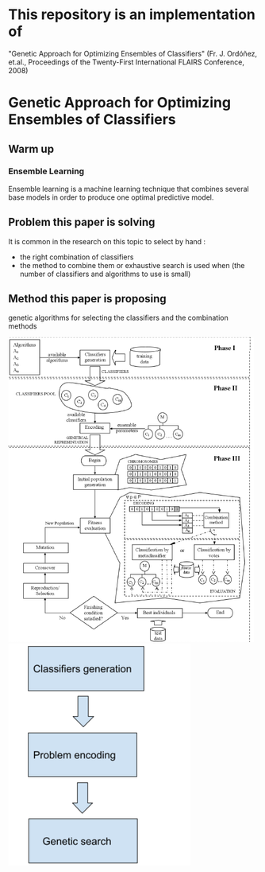 # This repository is an implementation of 
"Genetic Approach for Optimizing Ensembles of Classifiers" (Fr. J. Ordóñez, et.al., Proceedings of the Twenty-First International FLAIRS Conference, 2008)


# Genetic Approach for Optimizing Ensembles of Classifiers

## Warm up 
### Ensemble Learning 
Ensemble learning is a machine learning technique that combines several base models in order to produce one optimal predictive model.

## Problem  this paper is solving 
It is common in the research on this topic to select by hand :
* the right combination of classifiers 
* the method to combine them 
or exhaustive search is used when (the number of classifiers and algorithms to use is small)

## Method this paper is proposing
genetic algorithms for selecting the classifiers and the combination methods

![img](https://github.com/Sarah-HA-2021/MLDM_HomeWork/blob/main/Project/images/detialed_paper_method.PNG) ![img](https://github.com/Sarah-HA-2021/MLDM_HomeWork/blob/main/Project/images/general_paper_method.PNG) 
